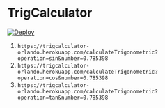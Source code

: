 # TrigCalculator

[![Deploy](https://www.herokucdn.com/deploy/button.svg)](https://trigcalculator-orlando.herokuapp.com/)
1. `https://trigcalculator-orlando.herokuapp.com/calculateTrigonometric?operation=sin&number=0.785398`
2. `https://trigcalculator-orlando.herokuapp.com/calculateTrigonometric?operation=cos&number=0.785398`
3. `https://trigcalculator-orlando.herokuapp.com/calculateTrigonometric?operation=tan&number=0.785398`